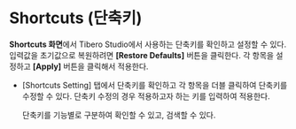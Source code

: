# Shortcuts (단축키)

**Shortcuts 화면**에서 Tibero Studio에서 사용하는 단축키를 확인하고 설정할 수 있다. 입력값을 초기값으로 복원하려면 **\[Restore Defaults]** 버튼을 클릭한다. 각 항목을 설정하고 **\[Apply]** 버튼을 클릭해서 적용한다.

*   \[Shortcuts Setting] 탭에서 단축키를 확인하고 각 항목을 더블 클릭하여 단축키를 수정할 수 있다. 단축키 수정의 경우 적용하고자 하는 키를 입력하여 적용한다.

    단축키를 기능별로 구분하여 확인할 수 있고, 검색할 수 있다.&#x20;

<figure><img src="../../../.gitbook/assets/image (157).png" alt=""><figcaption></figcaption></figure>



